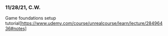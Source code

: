 ### 11/28/21, C.W.
Game foundations setup tutorial[https://www.udemy.com/course/unrealcourse/learn/lecture/28496436#notes]